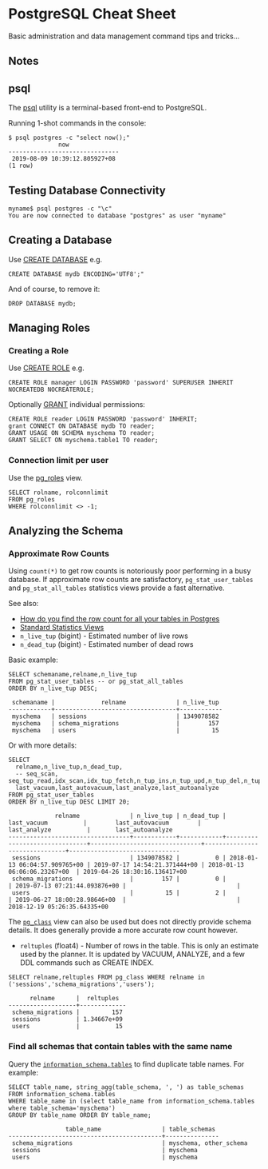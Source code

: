 # PostgreSQL Cheat Sheet

Basic administration and data management command tips and tricks...

## Notes

## psql

The [psql](https://www.postgresql.org/docs/current/app-psql.html) utility is a terminal-based front-end to PostgreSQL.

Running 1-shot commands in the console:

```
$ psql postgres -c "select now();"
              now
-------------------------------
 2019-08-09 10:39:12.805927+08
(1 row)
```

## Testing Database Connectivity

```
myname$ psql postgres -c "\c"
You are now connected to database "postgres" as user "myname"
```

## Creating a Database

Use [CREATE DATABASE](https://www.postgresql.org/docs/current/sql-createdatabase.html) e.g.

```
CREATE DATABASE mydb ENCODING='UTF8';"
```

And of course, to remove it:

```
DROP DATABASE mydb;
```

## Managing Roles

### Creating a Role

Use [CREATE ROLE](https://www.postgresql.org/docs/current/sql-createrole.html) e.g.

```
CREATE ROLE manager LOGIN PASSWORD 'password' SUPERUSER INHERIT NOCREATEDB NOCREATEROLE;
```

Optionally [GRANT](https://www.postgresql.org/docs/current/sql-grant.html) individual permissions:

```
CREATE ROLE reader LOGIN PASSWORD 'password' INHERIT;
grant CONNECT ON DATABASE mydb TO reader;
GRANT USAGE ON SCHEMA myschema TO reader;
GRANT SELECT ON myschema.table1 TO reader;
```

### Connection limit per user

Use the [pg_roles](https://www.postgresql.org/docs/9.3/view-pg-roles.html) view.

```
SELECT rolname, rolconnlimit
FROM pg_roles
WHERE rolconnlimit <> -1;
```


## Analyzing the Schema

### Approximate Row Counts

Using `count(*)` to get row counts is notoriously poor performing in a busy database.
If approximate row counts are satisfactory, `pg_stat_user_tables` and `pg_stat_all_tables` statistics views provide a fast alternative.

See also:

* [How do you find the row count for all your tables in Postgres](http://stackoverflow.com/questions/2596670/how-do-you-find-the-row-count-for-all-your-tables-in-postgres)
* [Standard Statistics Views](https://www.postgresql.org/docs/9.3/monitoring-stats.html)
* `n_live_tup` (bigint) - Estimated number of live rows
* `n_dead_tup` (bigint) - Estimated number of dead rows

Basic example:

```
SELECT schemaname,relname,n_live_tup
FROM pg_stat_user_tables -- or pg_stat_all_tables
ORDER BY n_live_tup DESC;

 schemaname |             relname              | n_live_tup
------------+----------------------------------+------------
 myschema   | sessions                         | 1349078582
 myschema   | schema_migrations                |        157
 myschema   | users                            |         15
```

Or with more details:

```
SELECT
  relname,n_live_tup,n_dead_tup,
  -- seq_scan, seq_tup_read,idx_scan,idx_tup_fetch,n_tup_ins,n_tup_upd,n_tup_del,n_tup_hot_upd
  last_vacuum,last_autovacuum,last_analyze,last_autoanalyze
FROM pg_stat_user_tables
ORDER BY n_live_tup DESC LIMIT 20;

             relname              | n_live_tup | n_dead_tup |          last_vacuum          |        last_autovacuum        |         last_analyze          |       last_autoanalyze
----------------------------------+------------+------------+-------------------------------+-------------------------------+-------------------------------+-------------------------------
 sessions                         | 1349078582 |          0 | 2018-01-13 06:04:57.909765+00 | 2019-07-17 14:54:21.371444+00 | 2018-01-13 06:06:06.23267+00  | 2019-04-26 18:30:16.136417+00
 schema_migrations                |        157 |          0 |                               | 2019-07-13 07:21:44.093876+00 |                               |
 users                            |         15 |          2 |                               | 2019-06-27 18:00:28.98646+00  |                               | 2018-12-19 05:26:35.64335+00
```

The [`pg_class`](https://www.postgresql.org/docs/9.3/catalog-pg-class.html) view can also be used but does not directly provide schema details.
It does generally provide a more accurate row count however.

* `reltuples` (float4) - Number of rows in the table. This is only an estimate used by the planner. It is updated by VACUUM, ANALYZE, and a few DDL commands such as CREATE INDEX.

```
SELECT relname,reltuples FROM pg_class WHERE relname in ('sessions','schema_migrations','users');

      relname      |  reltuples
-------------------+-------------
 schema_migrations |         157
 sessions          | 1.34667e+09
 users             |          15
```

### Find all schemas that contain tables with the same name

Query the [`information_schema.tables`](https://www.postgresql.org/docs/9.3/infoschema-tables.html) to find duplicate table names. For example:

```
SELECT table_name, string_agg(table_schema, ', ') as table_schemas
FROM information_schema.tables
WHERE table_name in (select table_name from information_schema.tables where table_schema='myschema')
GROUP BY table_name ORDER BY table_name;

                table_name                 | table_schemas
-------------------------------------------+---------------
 schema_migrations                         | myschema, other_schema
 sessions                                  | myschema
 users                                     | myschema
```
